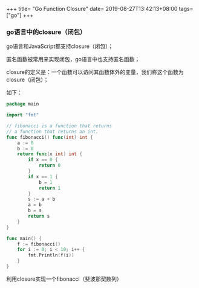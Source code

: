 +++
title= "Go Function Closure"
date= 2019-08-27T13:42:13+08:00
tags= ["go"]
+++
### go语言中的closure（闭包）

go语言和JavaScript都支持closure（闭包）；

匿名函数被常用来实现闭包，go语言中也支持匿名函数；

closure的定义是：一个函数可以访问其函数体外的变量，我们称这个函数为closure（闭包）；

如下：
```go
package main

import "fmt"

// fibonacci is a function that returns
// a function that returns an int.
func fibonacci() func(int) int {
	a := 0
	b := 0
	return func(x int) int { 
		if x == 0 {
			return 0
		} 
		if x == 1 {
			b = 1
			return 1
		} 
		s := a + b
		a = b
		b = s
		return s
	}
}

func main() {
	f := fibonacci()
	for i := 0; i < 10; i++ {
		fmt.Println(f(i))
	}
}

```
利用closure实现一个fibonacci（斐波那契数列）